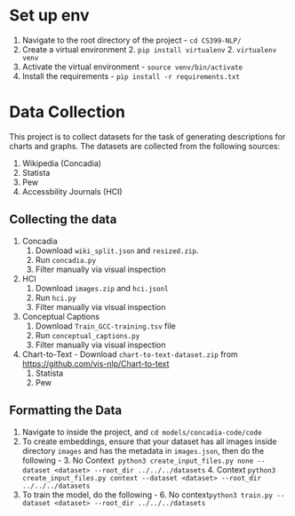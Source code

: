 # Set up env
1. Navigate to the root directory of the project - `cd CS399-NLP/`
1. Create a virtual environment
    2. `pip install virtualenv`
    2. `virtualenv venv` 
2. Activate the virtual environment - `source venv/bin/activate`
3. Install the requirements - `pip install -r requirements.txt`

# Data Collection
This project is to collect datasets for the task of generating descriptions for charts and graphs. 
The datasets are collected from the following sources:
1. Wikipedia (Concadia)
2. Statista
3. Pew
4. Accessbility Journals (HCI)
## Collecting the data
1. Concadia
    1. Download `wiki_split.json` and `resized.zip`. 
    2. Run `concadia.py`
    3. Filter manually via visual inspection
2. HCI
    1. Download `images.zip` and `hci.jsonl`
    2. Run `hci.py`
    3. Filter manually via visual inspection
3. Conceptual Captions
    1. Download `Train_GCC-training.tsv` file
    2. Run `conceptual_captions.py`
    3. Filter manually via visual inspection
4. Chart-to-Text - Download `chart-to-text-dataset.zip` from https://github.com/vis-nlp/Chart-to-text
    1. Statista
    2. Pew
## Formatting the Data
1. Navigate to inside the project, and `cd models/concadia-code/code`
2. To create embeddings, ensure that your dataset has all images inside directory `images` and has the metadata in 
`images.json`, then do the following - 
    3. No Context` python3 create_input_files.py none --dataset <dataset> --root_dir ../../../datasets`
    4. Context `python3 create_input_files.py context --dataset <dataset> --root_dir ../../../datasets` 
5. To train the model, do the following - 
    6. No context`python3 train.py --dataset <dataset> --root_dir ../../../datasets`
